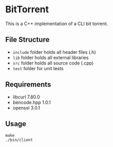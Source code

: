 # BitTorrent
This is a C++ implementation of a CLI bit torrent. 


## File Structure
- ```include``` folder holds all header files (.h)
- ```lib``` folder holds all external libraries
- ```src``` folder holds all source code (.cpp)
- ```test``` folder for unit tests

## Requirements 
- libcurl 7.80.0
- bencode.hpp 1.0.1
- openssl 3.0.1

## Usage 
```
make 
./bin/client
```